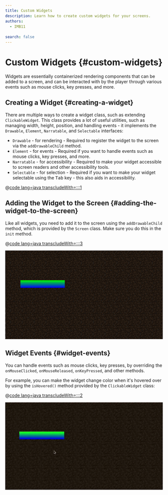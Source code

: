 ```yaml
---
title: Custom Widgets
description: Learn how to create custom widgets for your screens.
authors:
  - IMB11

search: false
---
```


# Custom Widgets {#custom-widgets}

Widgets are essentially containerized rendering components that can be added to a screen, and can be interacted with by the player through various events such as mouse clicks, key presses, and more.

## Creating a Widget {#creating-a-widget}

There are multiple ways to create a widget class, such as extending `ClickableWidget`. This class provides a lot of useful utilities, such as managing width, height, position, and handling events - it implements the `Drawable`, `Element`, `Narratable`, and `Selectable` interfaces:

- `Drawable` - for rendering - Required to register the widget to the screen via the `addDrawableChild` method.
- `Element` - for events - Required if you want to handle events such as mouse clicks, key presses, and more.
- `Narratable` - for accessibility - Required to make your widget accessible to screen readers and other accessibility tools.
- `Selectable` - for selection - Required if you want to make your widget selectable using the <kbd>Tab</kbd> key - this also aids in accessibility.

@[code lang=java transcludeWith=:::1](@/reference/1.21/src/client/java/com/example/docs/rendering/screens/CustomWidget.java)

## Adding the Widget to the Screen {#adding-the-widget-to-the-screen}

Like all widgets, you need to add it to the screen using the `addDrawableChild` method, which is provided by the `Screen` class. Make sure you do this in the `init` method.

@[code lang=java transcludeWith=:::3](@/reference/1.21/src/client/java/com/example/docs/rendering/screens/CustomScreen.java)

![Custom widget on screen](/assets/develop/rendering/gui/custom-widget-example.png)

## Widget Events {#widget-events}

You can handle events such as mouse clicks, key presses, by overriding the `onMouseClicked`, `onMouseReleased`, `onKeyPressed`, and other methods.

For example, you can make the widget change color when it's hovered over by using the `isHovered()` method provided by the `ClickableWidget` class:

@[code lang=java transcludeWith=:::2](@/reference/1.21/src/client/java/com/example/docs/rendering/screens/CustomWidget.java)

![Hover Event Example](/assets/develop/rendering/gui/custom-widget-events.webp)
